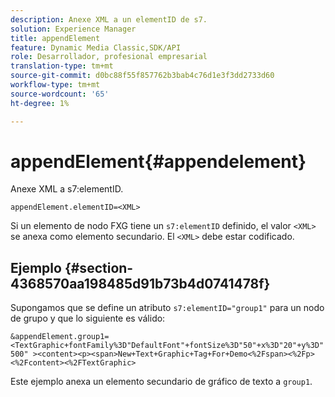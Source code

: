 ```yaml
---
description: Anexe XML a un elementID de s7.
solution: Experience Manager
title: appendElement
feature: Dynamic Media Classic,SDK/API
role: Desarrollador, profesional empresarial
translation-type: tm+mt
source-git-commit: d0bc88f55f857762b3bab4c76d1e3f3dd2733d60
workflow-type: tm+mt
source-wordcount: '65'
ht-degree: 1%

---
```



# appendElement{#appendelement}

Anexe XML a s7:elementID.

`appendElement.elementID=<XML>`

Si un elemento de nodo FXG tiene un `s7:elementID` definido, el valor `<XML>` se anexa como elemento secundario. El `<XML>` debe estar codificado.

## Ejemplo {#section-4368570aa198485d91b73b4d0741478f}

Supongamos que se define un atributo `s7:elementID="group1"` para un nodo de grupo y que lo siguiente es válido:

`&appendElement.group1=<TextGraphic+fontFamily%3D"DefaultFont"+fontSize%3D"50"+x%3D"20"+y%3D"500" ><content><p><span>New+Text+Graphic+Tag+For+Demo<%2Fspan><%2Fp><%2Fcontent><%2FTextGraphic>`

Este ejemplo anexa un elemento secundario de gráfico de texto a `group1`.
